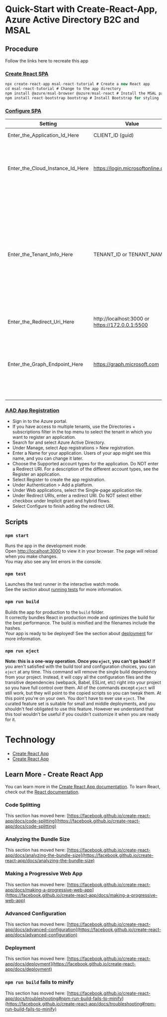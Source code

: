 
# Quick-Start with Create-React-App, Azure Active Directory B2C and MSAL
## Procedure
Follow the links here to recreate this app
### [Create React SPA](https://docs.microsoft.com/en-us/azure/active-directory/develop/tutorial-v2-react)
```node.js npx/npm
npx create-react-app msal-react-tutorial # Create a new React app
cd msal-react-tutorial # Change to the app directory
npm install @azure/msal-browser @azure/msal-react # Install the MSAL packages
npm install react-bootstrap bootstrap # Install Bootstrap for styling
```
### [Configure SPA](https://docs.microsoft.com/en-us/azure/active-directory/develop/tutorial-v2-react)

| Setting       | Value       | Description  |
| ------------- | ------------- | ----- |
| Enter_the_Application_Id_Here | CLIENT_ID (guid) | The Application (client) ID of the application you registered |
| Enter_the_Cloud_Instance_Id_Here | https://login.microsoftonline.com | The Azure cloud instance in which your application is registered. For the main (or global) Azure cloud, enter https://login.microsoftonline.com. For national clouds (for example, China), you can find appropriate values in National clouds. |
| Enter_the_Tenant_Info_Here | TENANT_ID or TENANT_NAME  | Set to one of the following options: If your application supports accounts in this organizational directory, replace this value with the directory (tenant) ID or tenant name (for example, contoso.microsoft.com). If your application supports accounts in any organizational directory, replace this value with organizations. If your application supports accounts in any organizational directory and personal Microsoft accounts, replace this value with common. To restrict support to personal Microsoft accounts only, replace this value with consumers. |
| Enter_the_Redirect_Uri_Here | http://localhost:3000 or https://172.0.0.1:5500 | URL of your local running app, with port number |
| Enter_the_Graph_Endpoint_Here | https://graph.microsoft.com | The instance of the Microsoft Graph API the application should communicate with. For the global Microsoft Graph API endpoint, replace both instances of this string with https://graph.microsoft.com. For endpoints in national cloud deployments, see National cloud deployments in the Microsoft Graph documentation. |

### [AAD App Registration](https://docs.microsoft.com/en-us/azure/active-directory/develop/scenario-spa-app-registration)
* Sign in to the Azure portal.
* If you have access to multiple tenants, use the Directories + subscriptions filter  in the top menu to select the tenant in which you want to register an application.
* Search for and select Azure Active Directory.
* Under Manage, select App registrations > New registration.
* Enter a Name for your application. Users of your app might see this name, and you can change it later.
* Choose the Supported account types for the application. Do NOT enter a Redirect URI. For a description of the different account types, see the Register an application.
* Select Register to create the app registration.
* Under Authentication > Add a platform.
* Under Web applications, select the Single-page application tile.
* Under Redirect URIs, enter a redirect URI. Do NOT select either checkbox under Implicit grant and hybrid flows.
* Select Configure to finish adding the redirect URI.

## Scripts
### `npm start`
Runs the app in the development mode.\
Open [http://localhost:3000](http://localhost:3000) to view it in your browser.
The page will reload when you make changes.\
You may also see any lint errors in the console.

### `npm test`
Launches the test runner in the interactive watch mode.\
See the section about [running tests](https://facebook.github.io/create-react-app/docs/running-tests) for more information.

### `npm run build`
Builds the app for production to the `build` folder.\
It correctly bundles React in production mode and optimizes the build for the best performance.
The build is minified and the filenames include the hashes.\
Your app is ready to be deployed!
See the section about [deployment](https://facebook.github.io/create-react-app/docs/deployment) for more information.

### `npm run eject`
**Note: this is a one-way operation. Once you `eject`, you can't go back!**
If you aren't satisfied with the build tool and configuration choices, you can `eject` at any time. This command will remove the single build dependency from your project.
Instead, it will copy all the configuration files and the transitive dependencies (webpack, Babel, ESLint, etc) right into your project so you have full control over them. All of the commands except `eject` will still work, but they will point to the copied scripts so you can tweak them. At this point you're on your own.
You don't have to ever use `eject`. The curated feature set is suitable for small and middle deployments, and you shouldn't feel obligated to use this feature. However we understand that this tool wouldn't be useful if you couldn't customize it when you are ready for it.

# Technology
* [Create React App](https://github.com/facebook/create-react-app)
* [Create React App](https://github.com/facebook/create-react-app)


## Learn More - Create React App
You can learn more in the [Create React App documentation](https://facebook.github.io/create-react-app/docs/getting-started).
To learn React, check out the [React documentation](https://reactjs.org/).
### Code Splitting
This section has moved here: [https://facebook.github.io/create-react-app/docs/code-splitting](https://facebook.github.io/create-react-app/docs/code-splitting)
### Analyzing the Bundle Size
This section has moved here: [https://facebook.github.io/create-react-app/docs/analyzing-the-bundle-size](https://facebook.github.io/create-react-app/docs/analyzing-the-bundle-size)
### Making a Progressive Web App
This section has moved here: [https://facebook.github.io/create-react-app/docs/making-a-progressive-web-app](https://facebook.github.io/create-react-app/docs/making-a-progressive-web-app)
### Advanced Configuration
This section has moved here: [https://facebook.github.io/create-react-app/docs/advanced-configuration](https://facebook.github.io/create-react-app/docs/advanced-configuration)
### Deployment
This section has moved here: [https://facebook.github.io/create-react-app/docs/deployment](https://facebook.github.io/create-react-app/docs/deployment)
### `npm run build` fails to minify
This section has moved here: [https://facebook.github.io/create-react-app/docs/troubleshooting#npm-run-build-fails-to-minify](https://facebook.github.io/create-react-app/docs/troubleshooting#npm-run-build-fails-to-minify)